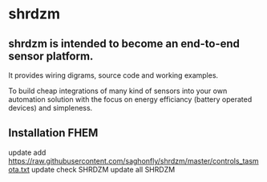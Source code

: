 # shrdzm

## shrdzm is intended to become an end-to-end sensor platform.
It provides wiring digrams, source code and working examples.

To build cheap integrations of many kind of sensors into your own automation solution with the focus on energy efficiancy (battery operated devices) and simpleness.

## Installation FHEM
update add https://raw.githubusercontent.com/saghonfly/shrdzm/master/controls_tasmota.txt
update check SHRDZM
update all SHRDZM
